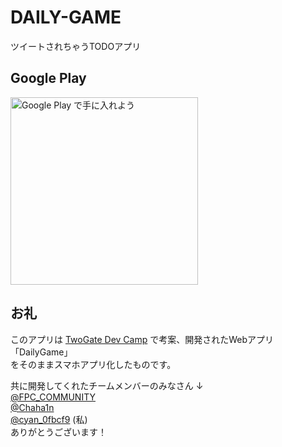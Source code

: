 # DAILY-GAME
ツイートされちゃうTODOアプリ

## Google Play
<a href='https://play.google.com/store/apps/details?id=com.cyan_namid09.dailygame&pcampaignid=pcampaignidMKT-Other-global-all-co-prtnr-py-PartBadge-Mar2515-1'><img alt='Google Play で手に入れよう' src='https://play.google.com/intl/ja/badges/static/images/badges/ja_badge_web_generic.png' width="300"/></a>


## お礼
このアプリは <a href="https://devcamp2020.twogate.com">TwoGate Dev Camp</a> で考案、開発されたWebアプリ<br>「DailyGame」<br>をそのままスマホアプリ化したものです。　　

共に開発してくれたチームメンバーのみなさん ↓  
<a href="https://twitter.com/FPC_COMMUNITY">@FPC_COMMUNITY</a>  
<a href="https://twitter.com/Chaha1n">@Chaha1n</a>  
<a href="https://twitter.com/cyan_0fbcf9">@cyan_0fbcf9</a> (私)  
ありがとうございます！
